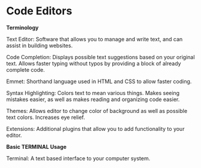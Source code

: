 # Code Editors

**Terminology**

Text Editor: Software that allows you to manage and write text, and can assist in building websites.

Code Completion: Displays possible text suggestions based on your original text. Allows faster typing without typos by providing a block of already complete code.

Emmet: Shorthand language used in HTML and CSS to allow faster coding.

Syntax Highlighting: Colors text to mean various things. Makes seeing mistakes easier, as well as makes reading and organizing code easier.

Themes: Allows editor to change color of background as well as possible text colors. Increases eye relief.

Extensions: Additional plugins that allow you to add functionality to your editor.

**Basic TERMINAL Usage**

Terminal: A text based interface to your computer system.

